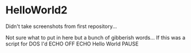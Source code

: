 # HelloWorld2
Didn't take screenshots from first repository...

Not sure what to put in here but a bunch of gibberish words... If this was a script for DOS I'd 
ECHO OFF
ECHO Hello World
PAUSE

